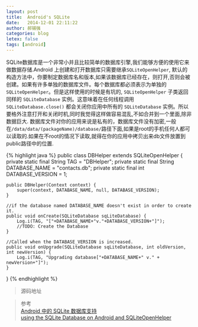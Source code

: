 ```yaml
---
layout: post
title:  Android's SQLite
date:   2014-12-01 22:11:22
author: 郝锡强
categories: blog
letex: false
tags: [android]
---
```

SQLite数据库是一个非常小并且比较简单的数据库引擎,我们能够方便的使用它来做数据存储.Android 上创建和打开数据库只需要继承`SQLiteOpenHelper`, 默认的构造方法中，你要制定数据库名和版本,如果该数据库已经存在，则打开,否则会被创建。如果有许多单独的数据库文件。每个数据库都必须表示为单独的 `SQLiteOpenHelper`。但是这样使用的时候是有坑的, `SQLiteOpenHelper` 子类返回同样的 `SQLiteDatabase` 实例。这意味着在任何线程调用 `SQLiteDatabase.close()` 都会关闭你应用中所有的 `SQLiteDatabase` 实例。所以要格外注意打开和关闭时机,同时我觉得这样做容易混乱,不如合并到一个里面,除非数据巨大.
数据库文件对你的应用来说是私有的，数据库文件没有加密,一般在`/data/data/(packageName)/database/`路径下面,如果是root的手机任何人都可以读取的.如果在不root的情况下读取,就得在你的应用中拷贝出来db文件放置到public路径中的位置.
<!-- more -->

{% highlight java %}
public class DBHelper extends SQLiteOpenHelper {
    private static final String TAG = "DBHelper";
   	private static final String DATABASE_NAME = "contacts.db";
   	private static final int DATABASE_VERSION = 1;

   	public DBHelper(Context context) {
       	super(context, DATABASE_NAME, null, DATABASE_VERSION);    	
    }

   	//if the database named DATABASE_NAME doesn't exist in order to create it.    	
   	public void onCreate(SQLiteDatabase sqLiteDatabase) {
       	Log.i(TAG, "["+DATABASE_NAME+"v."+DATABASE_VERSION+"]");
    	//TODO: Create the Database
    }

    //Called when the DATABASE_VERSION is increased.
   	public void onUpgrade(SQLiteDatabase sqLiteDatabase, int oldVersion, int newVersion) {
       	Log.i(TAG, "Upgrading database["+DATABASE_NAME+" v." + newVersion+"]");
    }
}
{% endhighlight %}

>源码地址<br />

>参考<br />
[Android 中的 SQLite 数据库支持](http://objccn.io/issue-11-5/)<br />
[using the SQLite Database on Android and SQLiteOpenHelper](http://kylewbanks.com/blog/Tutorial-Implementing-a-Client-Side-Cache-using-the-SQLite-Database-on-Android-and-SQLiteOpenHelper)
